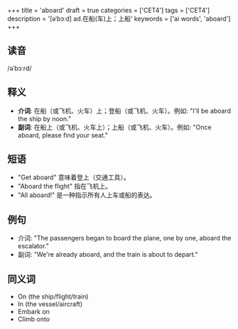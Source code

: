 +++
title = 'aboard'
draft = true
categories = ['CET4']
tags = ['CET4']
description = '[əˈbɔːd] ad.在船(车)上；上船'
keywords = ['ai words', 'aboard']
+++

## 读音
/əˈbɔːrd/

## 释义
- **介词**: 在船（或飞机、火车）上；登船（或飞机、火车）。例如: "I'll be aboard the ship by noon." 
- **副词**: 在船上（或飞机、火车上）；上船（或飞机、火车）。例如: "Once aboard, please find your seat."

## 短语
- "Get aboard" 意味着登上（交通工具）。
- "Aboard the flight" 指在飞机上。
- "All aboard!" 是一种指示所有人上车或船的表达。

## 例句
- 介词: "The passengers began to board the plane, one by one, aboard the escalator."
- 副词: "We're already aboard, and the train is about to depart."

## 同义词
- On (the ship/flight/train)
- In (the vessel/aircraft)
- Embark on
- Climb onto
